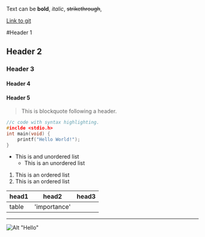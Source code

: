 Text can be **bold**, _italic_, ~~strikethrough~~,

[Link to git](http://github.com)

#Header 1
## Header 2
### Header 3
#### Header 4
#### Header 5

> This is blockquote following a header.


```c
//c code with syntax highlighting.
#inclde <stdio.h>
int main(void) {
	printf("Hello World!");
}
```

* This is and unordered list
	* This is an unordered list


1. This is an ordered list
2. This is an ordered list

|head1	|head2		 |head3	|
|:------|------------|------|
|table	|'importance'|		|


***
![Alt "Hello"](http://guides.github.com/activities/hello-world/branching.png)

	
